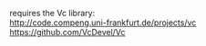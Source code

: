 requires the Vc library:  
http://code.compeng.uni-frankfurt.de/projects/vc  
https://github.com/VcDevel/Vc
